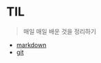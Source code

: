 # TIL

> 매일 매일  배운 것을 정리하기



* [markdown](https://github.com/Lee-JeongMin/TIL/blob/master/markdown.md)
* [git](https://github.com/Lee-JeongMin/TIL/blob/master/git.md)

